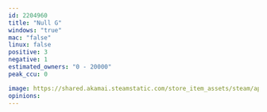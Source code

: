 ```yaml
---
id: 2204960
title: "Null G"
windows: "true"
mac: "false"
linux: false
positive: 3
negative: 1
estimated_owners: "0 - 20000"
peak_ccu: 0

image: https://shared.akamai.steamstatic.com/store_item_assets/steam/apps/2204960/header.jpg?t=1675222822
opinions:
---
```

